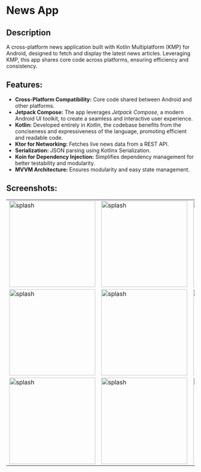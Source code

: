 # News App

## Description
A cross-platform news application built with Kotlin Multiplatform (KMP) for Android, designed to fetch and display the latest news articles. Leveraging KMP, this app shares core code across platforms, ensuring efficiency and consistency.


## Features:
- **Cross-Platform Compatibility:** Core code shared between Android and other platforms.
- **Jetpack Compose:** The app leverages *Jetpack Compose*, a modern Android UI toolkit, to create a seamless and interactive user experience.
- **Kotlin:** Developed entirely in *Kotlin*, the codebase benefits from the conciseness and expressiveness of the language, promoting efficient and readable code.
- **Ktor for Networking:** Fetches live news data from a REST API.
- **Serialization:** JSON parsing using Kotlinx Serialization.
- **Koin for Dependency Injection:** Simplifies dependency management for better testability and modularity.
- **MVVM Architecture:** Ensures modularity and easy state management.



## Screenshots:
<table>
  <tr>
    <td><img src="https://github.com/AhmedGamalRamadan/NewsCompose/assets/144063315/cba3563e-dd67-40dc-99c1-512388bf5df8" alt="splash" width="230"></td>
     <td><img src="https://github.com/AhmedGamalRamadan/NewsCompose/assets/144063315/bf640336-3449-493a-91e8-243213462e22" alt="splash" width="230"></td>
      <td><img src="https://github.com/AhmedGamalRamadan/NewsCompose/assets/144063315/37339933-f9d6-4514-b0c4-93cb5f3819f7" alt="splash" width="230"></td>
  </tr>
    <tr>
   <td><img src="https://github.com/AhmedGamalRamadan/NewsCompose/assets/144063315/f3fd73d2-388b-41df-a8b2-834e65e54956" alt="splash" width="230"></td>
     <td><img src="https://github.com/AhmedGamalRamadan/NewsCompose/assets/144063315/2f2ecfe4-18e2-469b-a46f-b9f80a8d10eb" alt="splash" width="230"></td>
      <td><img src="https://github.com/AhmedGamalRamadan/NewsCompose/assets/144063315/91f9e5e8-8803-47b0-899c-5a90cf36479f" alt="splash" width="230"></td>  
  </tr>
    <tr>
      <td><img src="https://github.com/AhmedGamalRamadan/NewsCompose/assets/144063315/cb7a2008-1e0a-49bd-8fbc-236c27a1f7c3" alt="splash" width="230"></td>
       <td><img src="https://github.com/AhmedGamalRamadan/NewsCompose/assets/144063315/bb35b49e-46ce-4314-b44c-f3680726a5ee" alt="splash" width="230"></td>
     <td><img src="https://github.com/AhmedGamalRamadan/NewsCompose/assets/144063315/c90dfbf5-0b1f-477c-addb-79b3c232679d" alt="splash" width="230"></td>
  </tr> 
</table>
